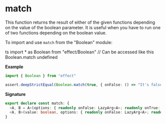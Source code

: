 # match

This function returns the result of either of the given functions depending on the value of the boolean parameter.
It is useful when you have to run one of two functions depending on the boolean value.

To import and use `match` from the "Boolean" module:

ts
import \* as Boolean from "effect/Boolean"
// Can be accessed like this
Boolean.match
undefined

**Example**

```ts
import { Boolean } from "effect"

assert.deepStrictEqual(Boolean.match(true, { onFalse: () => "It's false!", onTrue: () => "It's true!" }), "It's true!")
```

**Signature**

```ts
export declare const match: {
  <A, B = A>(options: { readonly onFalse: LazyArg<A>; readonly onTrue: LazyArg<B> }): (value: boolean) => A | B
  <A, B>(value: boolean, options: { readonly onFalse: LazyArg<A>; readonly onTrue: LazyArg<B> }): A | B
}
```
